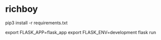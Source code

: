 # richboy

pip3 install -r requirements.txt

export FLASK_APP=flask_app
export FLASK_ENV=development
flask run